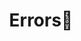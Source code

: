 ---
title: "Errors🚨"
layout: category-unit
category_title: "error"
author_profile: true
permalink: /android/error
---